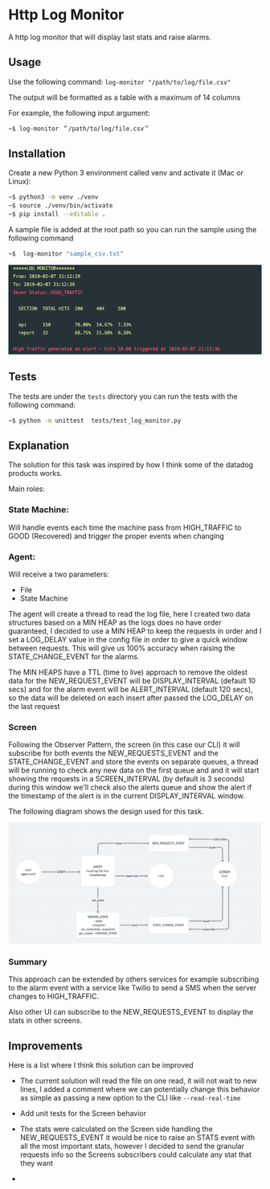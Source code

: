 # Http Log Monitor
A http log monitor that will display last stats and raise alarms.

## Usage
Use the following command:
`log-monitor "/path/to/log/file.csv"`

The output will be formatted as a table with a maximum of 14 columns

For example, the following input argument:

```bash
~$ log-monitor ＂/path/to/log/file.csv＂
```

## Installation

Create a new Python 3 environment called venv and activate it (Mac or Linux):

```bash
~$ python3 -m venv ./venv
~$ source ./venv/bin/activate
~$ pip install --editable .
```

A sample file is added at the root path so you can run the sample using the following command

```bash
~$  log-monitor "sample_csv.txt"
```

![Alt text](./screenshots/screen.png "Screen")

## Tests

The tests are under the `tests` directory
you can run the tests with the following command:

```bash
~$ python -m unittest  tests/test_log_monitor.py   
```

## Explanation

The solution for this task was inspired by how I think some of the datadog products works.

Main roles:

### State Machine: 
Will handle events each time the machine pass from HIGH_TRAFFIC to GOOD (Recovered)
and trigger the proper events when changing

### Agent: 
Will receive a two parameters:
* File
* State Machine

The agent will create a thread to read the log file, here I created
two data structures based on a MIN HEAP as the logs does no
have order guaranteed, I decided to use a MIN HEAP to keep the requests
in order and I set a LOG_DELAY value in the config file in order to give 
a quick window between requests. This will give us 100% accuracy when
raising the STATE_CHANGE_EVENT for the alarms.

The MIN HEAPS have a TTL (time to live) approach to remove the oldest
data for the NEW_REQUEST_EVENT will be DISPLAY_INTERVAL (default 10 secs) and for the
alarm event will be ALERT_INTERVAL (default 120 secs), so the data will
be deleted on each insert after passed the LOG_DELAY on the last request

### Screen

Following the Observer Pattern, the screen (in this case our CLI)
it will subscribe for both events the NEW_REQUESTS_EVENT and the
STATE_CHANGE_EVENT and store the events on separate queues,
a thread will be running to check any new data on the first queue and
and it will start showing the requests in a SCREEN_INTERVAL (by default is 3 seconds)
during this window we'll check also the alerts queue and show the alert
if the timestamp of the alert is in the current DISPLAY_INTERVAL window.

The following diagram shows the design used for this task.

![Alt text](./screenshots/design.png "Design")

### Summary

This approach can be extended by others services for example subscribing
to the alarm event with a service like Twilio to send a SMS when the server 
changes to HIGH_TRAFFIC.

Also other UI can subscribe to the NEW_REQUESTS_EVENT to display the stats
in other screens.

## Improvements
Here is a list where I think this solution can be improved

- The current solution will read the file on one read, it will not wait
to new lines, I added a comment where we can potentially change this behavior 
  as simple as passing a new option to the CLI like `--read-real-time`
  
- Add unit tests for the Screen behavior

- The stats were calculated on the Screen side handling the NEW_REQUESTS_EVENT it would be nice to raise an STATS event
  with all the most important stats, however I decided to send the granular requests info so the Screens subscribers 
  could calculate any stat that they want
  
- 
